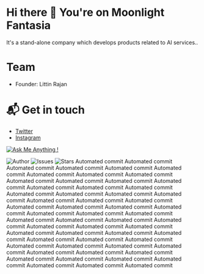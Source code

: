 # Hi there 👋 You're on Moonlight Fantasia

It's a stand-alone company which develops products related to AI services..

# Team
- Founder: Littin Rajan

# 📬 Get in touch
- [Twitter](https://www.twitter.com/MoonlightFanta1)
- [Instagram](https://www.instagram.com/moonlightfantaisa)

[![Ask Me Anything !](https://img.shields.io/badge/Ask%20me-anything-1abc9c.svg)](https://github.com/moonlightfantasia/moonlightfantasia)


![Author](https://img.shields.io/badge/author-littinrajan-blue)
![Issues](https://img.shields.io/github/issues/moonlightfantasia/moonlightfantasia)
![Stars](https://img.shields.io/github/stars/moonlightfantasia/moonlightfantasia)
Automated commit
Automated commit
Automated commit
Automated commit
Automated commit
Automated commit
Automated commit
Automated commit
Automated commit
Automated commit
Automated commit
Automated commit
Automated commit
Automated commit
Automated commit
Automated commit
Automated commit
Automated commit
Automated commit
Automated commit
Automated commit
Automated commit
Automated commit
Automated commit
Automated commit
Automated commit
Automated commit
Automated commit
Automated commit
Automated commit
Automated commit
Automated commit
Automated commit
Automated commit
Automated commit
Automated commit
Automated commit
Automated commit
Automated commit
Automated commit
Automated commit
Automated commit
Automated commit
Automated commit
Automated commit
Automated commit
Automated commit
Automated commit
Automated commit
Automated commit
Automated commit
Automated commit
Automated commit
Automated commit
Automated commit
Automated commit
Automated commit
Automated commit
